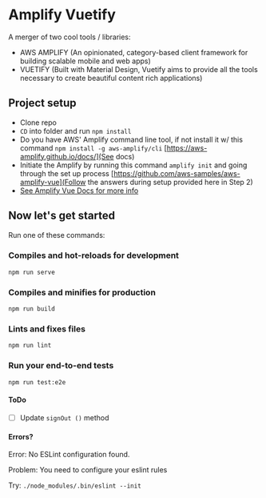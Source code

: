 # Amplify Vuetify
A merger of two cool tools / libraries:
- AWS AMPLIFY (An opinionated, category-based client framework for building scalable mobile and web apps)
- VUETIFY (Built with Material Design, Vuetify aims to provide all the tools necessary to create beautiful content rich applications)



## Project setup
- Clone repo
- `CD` into folder and run `npm install`
- Do you have AWS' Amplify command line tool, if not install it w/ this command `npm install -g aws-amplify/cli` [https://aws-amplify.github.io/docs/](See docs)
- Initiate the Amplify by running this command `amplify init` and going through the set up process [https://github.com/aws-samples/aws-amplify-vue](Follow the answers during setup provided here in Step 2)
- [See Amplify Vue Docs for more info](https://aws-amplify.github.io/docs/js/vue)

## Now let's get started

Run one of these commands:

### Compiles and hot-reloads for development
```
npm run serve
```

### Compiles and minifies for production
```
npm run build
```

### Lints and fixes files
```
npm run lint
```

### Run your end-to-end tests
```
npm run test:e2e
```

#### ToDo
- [ ] Update `signOut ()` method

#### Errors?

Error: No ESLint configuration found.

Problem: You need to configure your eslint rules

Try: `./node_modules/.bin/eslint --init`
